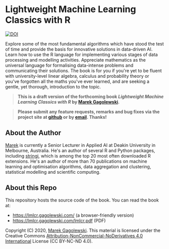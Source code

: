 # Lightweight Machine Learning Classics with R

[![DOI](https://zenodo.org/badge/241531232.svg)](https://zenodo.org/badge/latestdoi/241531232)

Explore some of the most fundamental algorithms which have stood the test of time and provide the basis for innovative solutions in data-driven AI. Learn how to use the R language for implementing various stages of data processing and modelling activities. Appreciate mathematics as the universal language for formalising data-intense problems and communicating their solutions. The book is for you if you're yet to be fluent with university-level linear algebra, calculus and probability theory or you've forgotten all the maths you've ever learned, and are seeking a gentle, yet thorough, introduction to the topic.

> **This is a draft version of the forthcoming book
*Lightweight Machine Learning Classics with R*
by [Marek Gagolewski](https://www.gagolewski.com).**

> **Please submit any feature requests, remarks and bug fixes
via the project site at [github](https://github.com/gagolews/lmlcr/issues)
or by [email](https://www.gagolewski.com). Thanks!**


## About the Author

[Marek](https://www.gagolewski.com) is currently a Senior Lecturer in Applied AI at Deakin University
in Melbourne, Australia. He's an author of several R and Python packages,
including [stringi](http://www.gagolewski.com/software/stringi/),
which is among the top 20 most often downloaded R extensions.
He's an author of more than 70 publications on
machine learning and optimisation algorithms, data aggregation and clustering,
statistical modelling and scientific computing.


## About this Repo

This repository hosts the source code of the book.
You can read the book at:

* https://lmlcr.gagolewski.com/ (a browser-friendly version)
* https://lmlcr.gagolewski.com/lmlcr.pdf (PDF)


Copyright (C) 2020, [Marek Gagolewski](https://www.gagolewski.com).
This material is licensed under the Creative Commons
[Attribution-NonCommercial-NoDerivatives 4.0 International](https://creativecommons.org/licenses/by-nc-nd/4.0/)
License (CC BY-NC-ND 4.0).


